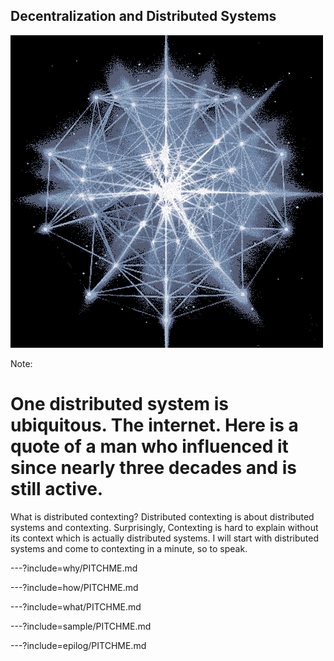 ## Decentralization and Distributed Systems

![animated-network-sphere](assets/image/animated-network-sphere.gif)

Note:

# One distributed system is ubiquitous. The internet. Here is a quote of a man who influenced it since nearly three decades and is still active.


What is distributed contexting? Distributed contexting is about distributed systems and contexting. Surprisingly, Contexting is hard to explain without its context which is actually distributed systems. I will start with distributed systems and come to contexting in a minute, so to speak.

---?include=why/PITCHME.md

---?include=how/PITCHME.md

---?include=what/PITCHME.md

---?include=sample/PITCHME.md

---?include=epilog/PITCHME.md

